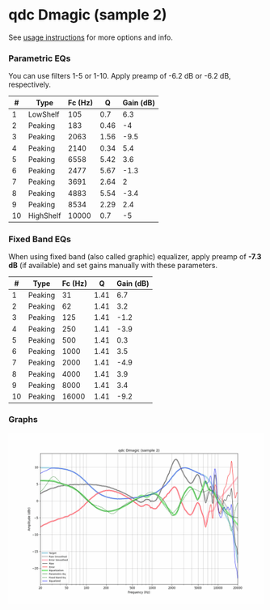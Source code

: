# qdc Dmagic (sample 2)
See [usage instructions](https://github.com/jaakkopasanen/AutoEq#usage) for more options and info.

### Parametric EQs
You can use filters 1-5 or 1-10. Apply preamp of -6.2 dB or -6.2 dB, respectively.

|   # | Type      |   Fc (Hz) |    Q |   Gain (dB) |
|-----|-----------|-----------|------|-------------|
|   1 | LowShelf  |       105 | 0.7  |         6.3 |
|   2 | Peaking   |       183 | 0.46 |        -4   |
|   3 | Peaking   |      2063 | 1.56 |        -9.5 |
|   4 | Peaking   |      2140 | 0.34 |         5.4 |
|   5 | Peaking   |      6558 | 5.42 |         3.6 |
|   6 | Peaking   |      2477 | 5.67 |        -1.3 |
|   7 | Peaking   |      3691 | 2.64 |         2   |
|   8 | Peaking   |      4883 | 5.54 |        -3.4 |
|   9 | Peaking   |      8534 | 2.29 |         2.4 |
|  10 | HighShelf |     10000 | 0.7  |        -5   |

### Fixed Band EQs
When using fixed band (also called graphic) equalizer, apply preamp of **-7.3 dB** (if available) and set gains manually with these parameters.

|   # | Type    |   Fc (Hz) |    Q |   Gain (dB) |
|-----|---------|-----------|------|-------------|
|   1 | Peaking |        31 | 1.41 |         6.7 |
|   2 | Peaking |        62 | 1.41 |         3.2 |
|   3 | Peaking |       125 | 1.41 |        -1.2 |
|   4 | Peaking |       250 | 1.41 |        -3.9 |
|   5 | Peaking |       500 | 1.41 |         0.3 |
|   6 | Peaking |      1000 | 1.41 |         3.5 |
|   7 | Peaking |      2000 | 1.41 |        -4.9 |
|   8 | Peaking |      4000 | 1.41 |         3.9 |
|   9 | Peaking |      8000 | 1.41 |         3.4 |
|  10 | Peaking |     16000 | 1.41 |        -9.2 |

### Graphs
![](./qdc%20Dmagic%20(sample%202).png)
